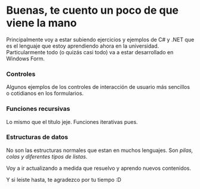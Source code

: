 # Buenas, te cuento un poco de que viene la mano

Principalmente voy a estar subiendo ejercicios y ejemplos de C# y .NET que es el lenguaje que estoy aprendiendo ahora en la universidad.
Particularmente todo (o quizás casi todo) va a estar desarrollado en Windows Form.

### Controles

Algunos ejemplos de los controles de interacción de usuario más sencillos o cotidianos en los formularios.

### Funciones recursivas

Lo mismo que el título jeje. Funciones iterativas pues.

### Estructuras de datos

No son las estructuras normales que estan en muchos lenguajes. Son _pilas, colas y diferentes tipos de listas_.

Voy a ir actualizando a medida que resuelvo y aprendo nuevos contenidos.

Y si leiste hasta, te agradezco por tu tiempo :D
